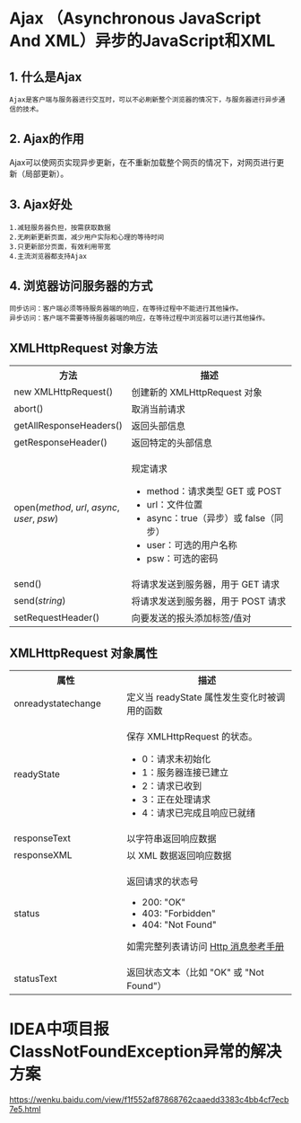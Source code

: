

# Ajax （Asynchronous JavaScript And XML）异步的JavaScript和XML

## 1. 什么是Ajax
    Ajax是客户端与服务器进行交互时，可以不必刷新整个浏览器的情况下，与服务器进行异步通信的技术。

## 2. Ajax的作用
   Ajax可以使网页实现异步更新，在不重新加载整个网页的情况下，对网页进行更新（局部更新）。
   
## 3. Ajax好处
    1.减轻服务器负担，按需获取数据
    2.无刷新更新页面，减少用户实际和心理的等待时间
    3.只更新部分页面，有效利用带宽
    4.主流浏览器都支持Ajax
    
## 4. 浏览器访问服务器的方式
    同步访问：客户端必须等待服务器端的响应，在等待过程中不能进行其他操作。
    异步访问：客户端不需要等待服务器端的响应，在等待过程中浏览器可以进行其他操作。
    
    
## XMLHttpRequest 对象方法

<table class="dataintable">
<tbody><tr>
<th style="width:40%;">方法</th>
<th>描述</th>
</tr>

<tr>
<td>new XMLHttpRequest()</td>
<td>创建新的 XMLHttpRequest 对象</td>
</tr>

<tr>
<td>abort()</td>
<td>取消当前请求</td>
</tr>

<tr>
<td>getAllResponseHeaders()</td>
<td>返回头部信息</td>
</tr>

<tr>
<td>getResponseHeader()</td>
<td>返回特定的头部信息</td>
</tr>

<tr>
<td>open(<i>method</i>, <i>url</i>, <i>async</i>, <i>user</i>, <i>psw</i>)</td>
<td>
    <p>规定请求</p>
    <ul class="listintable">
    <li>method：请求类型 GET 或 POST</li>
    <li>url：文件位置</li>
    <li>async：true（异步）或 false（同步）</li>
    <li>user：可选的用户名称</li>
    <li>psw：可选的密码</li>
    </ul>
</td>
</tr>

<tr>
<td>send()</td>
<td>将请求发送到服务器，用于 GET 请求</td>
</tr>

<tr>
<td>send(<i>string</i>)</td>
<td>将请求发送到服务器，用于 POST 请求</td>
</tr>

<tr>
<td>setRequestHeader()</td>
<td>向要发送的报头添加标签/值对</td>
</tr>
</tbody></table>

## XMLHttpRequest 对象属性

<table class="dataintable">
<tbody><tr>
<th style="width:40%;">属性</th>
<th>描述</th>
</tr>

<tr>
<td>onreadystatechange</td>
<td>定义当 readyState 属性发生变化时被调用的函数</td>
</tr>

<tr>
<td>readyState</td>
<td>
    <p>保存 XMLHttpRequest 的状态。</p>
    <ul class="listintable">
    <li>0：请求未初始化</li>
    <li>1：服务器连接已建立</li>
    <li>2：请求已收到</li>
    <li>3：正在处理请求</li>
    <li>4：请求已完成且响应已就绪</li>
    </ul>
</td>
</tr>


<tr>
<td>responseText</td>
<td>以字符串返回响应数据</td>
</tr>

<tr>
<td>responseXML</td>
<td>以 XML 数据返回响应数据</td>
</tr>

<tr>
<td>status</td>
<td>
<p>返回请求的状态号</p>

<ul class="listintable">
<li>200: "OK"</li>
<li>403: "Forbidden"</li>
<li>404: "Not Found"</li>
</ul>

<p>如需完整列表请访问 <a href="/tags/html_ref_httpmessages.asp" title="HTTP 状态消息">Http 消息参考手册</a></p>
</td>
</tr>

<tr>
<td>statusText</td>
<td>返回状态文本（比如 "OK" 或 "Not Found"）</td>
</tr>
</tbody></table>


# IDEA中项目报ClassNotFoundException异常的解决方案
   
   https://wenku.baidu.com/view/f1f552af87868762caaedd3383c4bb4cf7ecb7e5.html